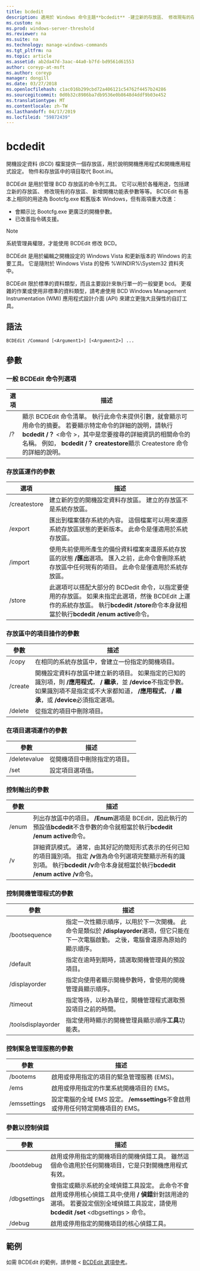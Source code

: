 ```yaml
---
title: bcdedit
description: 適用於 Windows 命令主題**bcdedit** -建立新的存放區、 修改現有的存放區，並新增開機功能表參數。
ms.custom: na
ms.prod: windows-server-threshold
ms.reviewer: na
ms.suite: na
ms.technology: manage-windows-commands
ms.tgt_pltfrm: na
ms.topic: article
ms.assetid: ab2da47d-3aac-44a0-b7fd-bd9561d61553
author: coreyp-at-msft
ms.author: coreyp
manager: dongill
ms.date: 03/27/2018
ms.openlocfilehash: c1ac016b299cbd72a406121c54762f4457b24286
ms.sourcegitcommit: 0d0b32c8986ba7db9536e0b8648d4ddf9b03e452
ms.translationtype: MT
ms.contentlocale: zh-TW
ms.lasthandoff: 04/17/2019
ms.locfileid: "59872439"
---
```

# <a name="bcdedit"></a>bcdedit



開機設定資料 (BCD) 檔案提供一個存放區，用於說明開機應用程式和開機應用程式設定。 物件和存放區中的項目取代 Boot.ini。

BCDEdit 是用於管理 BCD 存放區的命令列工具。 它可以用於各種用途，包括建立新的存放區、 修改現有的存放區、 新增開機功能表參數等等。 BCDEdit 有基本上相同的用途為 Bootcfg.exe 較舊版本 Windows，但有兩項重大改進：
-   會顯示比 Bootcfg.exe 更廣泛的開機參數。
-   已改善指令碼支援。

> [!NOTE]
> 系統管理員權限，才能使用 BCDEdit 修改 BCD。

BCDEdit 是用於編輯之開機設定的 Windows Vista 和更新版本的 Windows 的主要工具。 它是隨附於 Windows Vista 的發佈 %WINDIR%\System32 資料夾中。

BCDEdit 限於標準的資料類型，而且主要設計來執行單一的一般變更 bcd。 更複雜的作業或使用非標準的資料類型，請考慮使用 BCD Windows Management Instrumentation (WMI) 應用程式設計介面 (API) 來建立更強大且彈性的自訂工具。

## <a name="syntax"></a>語法

```
BCDEdit /Command [<Argument1>] [<Argument2>] ...
```

## <a name="parameters"></a>參數

### <a name="general-bcdedit-command-line-option"></a>一般 BCDEdit 命令列選項

|選項|描述|
|------|-----------|
|/?|顯示 BCDEdit 命令清單。 執行此命令未提供引數，就會顯示可用命令的摘要。 若要顯示特定命令的詳細的說明，請執行**bcdedit /？** \<命令 >，其中<command>是您要搜尋的詳細資訊的相關命令的名稱。 例如， **bcdedit /？ createstore**顯示 Createstore 命令的詳細的說明。|

### <a name="parameters-that-operate-on-a-store"></a>存放區運作的參數

|選項|描述|
|------|-----------|
|/createstore|建立新的空的開機設定資料存放區。 建立的存放區不是系統存放區。|
|/export|匯出到檔案儲存系統的內容。 這個檔案可以用來還原系統存放區狀態的更新版本。 此命令是僅適用於系統存放區。|
|/import|使用先前使用所產生的備份資料檔案來還原系統存放區的狀態 **/匯出**選項。 匯入之前，此命令會刪除系統存放區中任何現有的項目。 此命令是僅適用於系統存放區。|
|/store|此選項可以搭配大部分的 BCDedit 命令，以指定要使用的存放區。 如果未指定此選項，然後 BCDEdit 上運作的系統存放區。 執行**bcdedit /store**命令本身就相當於執行**bcdedit /enum active**命令。|

### <a name="parameters-that-operate-on-entries-in-a-store"></a>存放區中的項目操作的參數

|參數|描述|
|---------|-----------|
|/copy|在相同的系統存放區中，會建立一份指定的開機項目。|
|/create|開機設定資料存放區中建立新的項目。 如果指定的已知的識別項，則 **/應用程式**， **/ 繼承**，並 **/device**不指定參數。 如果識別項不是指定或不大家都知道， **/應用程式**， **/ 繼承**，或 **/device**必須指定選項。|
|/delete|從指定的項目中刪除項目。|

### <a name="parameters-that-operate-on-entry-options"></a>在項目選項運作的參數

|參數|描述|
|---------|-----------|
|/deletevalue|從開機項目中刪除指定的項目。|
|/set|設定項目選項值。|

### <a name="parameters-that-control-output"></a>控制輸出的參數

|參數|描述|
|---------|-----------|
|/enum|列出存放區中的項目。 **/Enum**選項是 BCEdit，因此執行的預設值**bcdedit**不含參數的命令就相當於執行**bcdedit /enum active**命令。|
|/v|詳細資訊模式。 通常，由其好記的簡短形式表示的任何已知的項目識別項。 指定 **/v**做為命令列選項完整顯示所有的識別項。 執行**bcdedit /v**命令本身就相當於執行**bcdedit /enum active /v**命令。|

### <a name="parameters-that-control-the-boot-manager"></a>控制開機管理程式的參數

|參數|描述|
|---------|-----------|
|/bootsequence|指定一次性顯示順序，以用於下一次開機。 此命令是類似於 **/displayorder**選項，但它只能在下一次電腦啟動。 之後，電腦會還原為原始的顯示順序。|
|/default|指定在逾時到期時，請選取開機管理員的預設項目。|
|/displayorder|指定向使用者顯示開機參數時，會使用的開機管理員顯示順序。|
|/timeout|指定等待，以秒為單位，開機管理程式選取預設項目之前的時間。|
|/toolsdisplayorder|指定使用時顯示的開機管理員顯示順序**工具**功能表。|

### <a name="parameters-that-control-emergency-management-services"></a>控制緊急管理服務的參數

|參數|描述|
|---------|-----------|
|/bootems|啟用或停用指定的項目的緊急管理服務 (EMS)。|
|/ems|啟用或停用指定的作業系統開機項目的 EMS。|
|/emssettings|設定電腦的全域 EMS 設定。 **/emssettings**不會啟用或停用任何特定開機項目的 EMS。|

### <a name="parameters-that-control-debugging"></a>參數以控制偵錯

|參數|描述|
|---------|-----------|
|/bootdebug|啟用或停用指定的開機項目的開機偵錯工具。 雖然這個命令適用於任何開機項目，它是只對開機應用程式有效。|
|/dbgsettings|會指定或顯示系統的全域偵錯工具設定。 此命令不會啟用或停用核心偵錯工具中;使用  **/ 偵錯**針對該用途的選項。 若要設定個別全域偵錯工具設定，請使用**bcdedit /set** \<dbgsettings > <type> <value> 命令。|
|/debug|啟用或停用指定的開機項目的核心偵錯工具。|

## <a name="examples"></a>範例

如需 BCDEdit 的範例，請參閱 < [BCDEdit 選項參考](https://docs.microsoft.com/windows-hardware/drivers/devtest/bcd-boot-options-reference)。